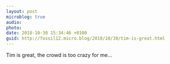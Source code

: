```yaml
---
layout: post
microblog: true
audio: 
photo: 
date: 2018-10-30 15:34:46 +0100
guid: http://fossil12.micro.blog/2018/10/30/tim-is-great.html
---
```

Tim is great, the crowd is too crazy for me...
